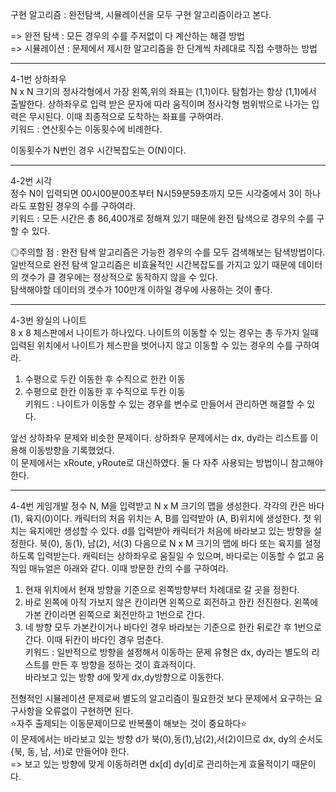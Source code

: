 구현 알고리즘 : 완전탐색, 시뮬레이션을 모두 구현 알고리즘이라고 본다.

=> 완전 탐색 : 모든 경우의 수를 주저없이 다 계산하는 해결 방법   
=> 시뮬레이션 : 문제에서 제시한 알고리즘을 한 단계씩 차례대로 직접 수행하는 방법

------------------------------------------------------------------------------------------------------------------

4-1번 상하좌우  
N x N 크기의 정사각형에서 가장 왼쪽,위의 좌표는 (1,1)이다. 탐험가는 항상 (1,1)에서 출발한다. 상하좌우로 입력 받은 문자에
따라 움직이며 정사각형 범위밖으로 나가는 입력은 무시된다. 이때 최종적으로 도착하는 좌표를 구하여라.  
키워드 : 연산횟수는 이동횟수에 비례한다.

이동횟수가 N번인 경우 시간복잡도는 O(N)이다.

------------------------------------------------------------------------------------------------------------------

4-2번 시각  
정수 N이 입력되면 00시00분00초부터 N시59분59초까지 모든 시각중에서 3이 하나라도 포함된 경우의 수를 구하여라.  
키워드 : 모든 시간은 총 86,400개로 정해져 있기 때문에 완전 탐색으로 경우의 수를 구할 수 있다.

◎주의할 점 : 완전 탐색 알고리즘은 가능한 경우의 수를 모두 검색해보는 탐색방법이다. 일반적으로 완전 탐색 알고리즘은 비효율적인
시간복잡도를 가지고 있기 때문에 데이터의 갯수가 클 경우에는 정상적으로 동작하지 않을 수 있다.  
탐색해야할 데이터의 갯수가 100만개 이하일 경우에 사용하는 것이 좋다.

------------------------------------------------------------------------------------------------------------------

4-3번 왕실의 나이트  
8 x 8 체스판에서 나이트가 하나있다. 나이트의 이동할 수 있는 경우는 총 두가지 일때 입력된 위치에서 나이트가 체스판을 벗어나지
않고 이동할 수 있는 경우의 수를 구하여라.
1. 수평으로 두칸 이동한 후 수직으로 한칸 이동
2. 수평으로 한칸 이동한 후 수직으로 두칸 이동  
   키워드 : 나이트가 이동할 수 있는 경우를 변수로 만들어서 관리하면 해결할 수 있다.

앞선 상하좌우 문제와 비슷한 문제이다. 상하좌우 문제에서는 dx, dy라는 리스트를 이용해 이동방향을 기록했었다.  
이 문제에서는 xRoute, yRoute로 대신하였다. 둘 다 자주 사용되는 방법이니 참고해야한다.

------------------------------------------------------------------------------------------------------------------

4-4번 게임개발
정수 N, M을 입력받고 N x M 크기의 맵을 생성한다. 각각의 칸은 바다(1), 육지(0)이다. 캐릭터의 처음 위치는 A, B를 입력받아
(A, B)위치에 생성한다. 첫 위치는 육지에만 생성할 수 있다. d를 입력받아 캐릭터가 처음에 바라보고 있는 방향을 설정한다.
북(0), 동(1), 남(2), 서(3) 다음으로 N x M 크기의 맵에 바다 또는 육지를 설정하도록 입력받는다. 캐릭터는 상하좌우로 움질일 수
있으며, 바다로는 이동할 수 없고 움직임 매뉴얼은 아래와 같다. 이때 방문한 칸의 수를 구하여라.
1. 현재 위치에서 현재 방향을 기준으로 왼쪽방향부터 차례대로 갈 곳을 정한다.
2. 바로 왼쪽에 아직 가보지 않은 칸이라면 왼쪽으로 회전하고 한칸 전진한다. 왼쪽에 가본 칸이라면 왼쪽으로 회전만하고 1번으로 간다.
3. 네 방향 모두 가본칸이거나 바다인 경우 바라보는 기준으로 한칸 뒤로간 후 1번으로 간다. 이때 뒤칸이 바다인 경우 멈춘다.  
   키워드 : 일반적으로 방향을 설정해서 이동하는 문제 유형은 dx, dy라는 별도의 리스트를 만든 후 방향을 정하는 것이 효과적이다.  
   바라보고 있는 방향 d에 맞게 dx,dy방향으로 이동한다.

전형적인 시뮬레이션 문제로써 별도의 알고리즘이 필요한것 보다 문제에서 요구하는 요구사항을 오류없이 구현하면 된다.   
⭐️자주 출제되는 이동문제이므로 반복풀이 해보는 것이 중요하다⭐️  
이 문제에서는 바라보고 있는 방향 d가 북(0),동(1),남(2),서(2)이므로 dx, dy의 순서도 {북, 동, 남, 서}로 만들어야 한다.  
=> 보고 있는 방향에 맞게 이동하려면 dx[d] dy[d]로 관리하는게 효율적이기 때문이다. 